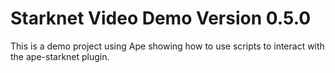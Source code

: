 # Starknet Video Demo Version 0.5.0

This is a demo project using Ape showing how to use scripts to interact with the ape-starknet plugin.
